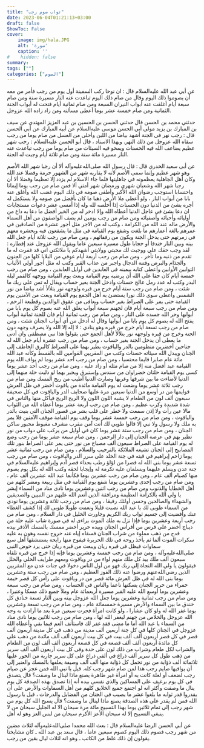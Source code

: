 ```yaml
---
title: "ثواب صوم رجب"
date: 2023-06-04T01:21:13+03:00
draft: false
ShowToc: False
cover:
    image: img/hala.JPG
    alt: 'صورة'
    caption: ''
#    hidden: false
summary: 
tags: [""]
categories: ["الصوم"]
---
```

عن أبي عبد الله عليه‌السلام قال : ان نوحا ركب السفينة أول يوم من
رجب فأمر من معه أن يصوموا ذلك اليوم وقال من صام ذلك اليوم
تباعدت عنه النار مسيرة سنة ومن صام سبعة أيام أغلقت عنه أبواب
النيران السبعة ومن صام ثمانية أيام فتحت له أبواب الجنة الثمانية ومن
صام خمسة عشر يوما أعطى مسألته ومن زاد زاده الله عزوجل.

حدثني محمد بن الحسن قال حدثني الحسن بن الحسين بن عبد العزيز
المهتدي عن سيف بن المبارك بن يزيد مولى أبي الحسن موسى عليه‌السلام عن
أبيه المبارك عن أبي الحسن قال : رجب نهر في الجنة أشهد بياضا من
اللبن وأحلى من العسل من صام يوما من رجب سقاه الله عزوجل من
ذلك النهر.
وبهذا الاسناد ، قال أبو الحسن عليه‌السلام : رجب شهر عظيم يضاعف
الله فيه الحسنات ويمحو فيه السيئات من صام يوما من رجب تباعدت
عنه النار مسيرة مائة سنة ومن صام ثلاثة أيام وجبت له الجنة.

عن أبي سعيد الخدري قال : قال رسول الله صلى‌الله‌عليه‌وآله ألا
أن رجبا شهر الله الأصم وهو شهر عظيم وإنما سمى الأصم لأنه لا يقاربه
شهر من الشهور حرمة وفضلا عند الله وكان أهل الجاهلية يعظمونه في
جاهليتها فلما جاء الاسلام لم يزدد إلا تعظيما وفضلا ألا أن رجبا شهر الله
وشعبان شهري ورمضان شهر أمتي ألا فمن صام من رجب يوما إيمانا
واحتسابا استوجب رضوان الله الأكبر وأطفى صومه في ذلك اليوم غضب
الله وأغلق عنه بابا من أبواب النار ، ولو أعطي ملا الأرض ذهبا ما كان
بأفضل من صومه ولا يستكمل له أجره بشئ من الدنيا دون الحسنات
إذا أخلصه لله وله إذا أمسى عشر دعوات مستجابات ان دعا بشئ في
عاجل الدنيا أعطاه الله وإلا ادخر له من الخير أفضل ما دعا به داع من
أوليائه وأحبائه وأصفيائه ومن صام من رجب يومين لم يصف الواصفون
من أهل السماء والأرض ماله عند الله من الكرامة ، وكتب له من الاجر
مثل أجور عشرة من الصادقين في عمرهم بالغة أعمارهم ما بلغت وشفع
يوم القيامة في مثل ما يشفعون فيه ويحشره معهم في زمرتهم حتى يدخل
الجنة ويكون من رفقائهم ، ومن صام من رجب ثلاثة أيام جعل الله بينه
وبين النار خندقا أو حجابا طول مسيرة سبعين عاما ويقول الله عزوجل
عند إفطاره : لقد وجب حقك علي ووجبت لك محبتي وولايتي أشهدكم
يا ملائكتي اني قد غفرت له ما تقدم من ذنبه وما تأخر ، ومن صام من
رجب أربعة أيام عوفي من البلايا كلها من الجنون والجذام والبرص وفتنة
الدجال واجبر من عذاب القبر وكتب له مثل أجور أولي الألباب التوابين
الأوابين وأعطي كتابه بيمينه في العابدين في أوايل العابدين ، ومن صام
من رجب خمسة أيام كان حقا على الله أن يرضيه يوم القيامة وبعث يوم
القيامة ووجهه كالقمر ليلة البدر وكتب له عدد رمل عالج حسنات وادخل
الجنة بغير حساب ويقال له تمن على ربك ما شئت ، ومن صام من رجب
ستة أيام خرج من قبره ولوجهه نور يتلألأ أشد بياضا من نور الشمس
وأعطى سوى ذلك نورا يستضئ به أهل الجمع يوم القيامة وبعث من
الآمنين يوم القيامة حتى يمر على الصراط بغير حساب ويعافى من عقوق
الوالدين وقطيعة الرحم ، ومن صام من رجب سبعة أيام فان لجهنم سبعة
أبواب يغلق الله عنه بصوم كل يوم بابا من أبوابها وحر الله جسده على
النار ، ومن صام من رجب ثمانية أيام فان للجنة ثمانية أبواب يفتح
الله له بصوم كل يوم بابا من أبوابها وقال له ادخل من أي أبواب الجنان
شئت ، ومن صام من رجب تسعة أيام خرج من قبره وهو ينادي : لا إله
إلا الله ولا يصرف وجهه دون الجنة وخرج من قبره ولوجهه نور يتلألأ
لأهل الجمع حتى يقولوا هذا نبي مصطفى وان أدنى ما يعطى أن يدخل
الجنة بغير حساب ، ومن صام من رجب عشرة أيام جعل الله له جناحين
أخضرين منظومين بالدر والياقوت يطير بهما على الصراط كالبرق الخاطف
إلى الجنان ويبدل الله سيئاته حسنات وكتب من المقربين القوامين لله
بالقسط وكأنه عبد الله مائة عام صابرا قايما محتسبا ، ومن صام من رجب
أحد عشر يوما لم يواف الله يوم القيامة عبد أفضل منه إلا من صام مثله
أو زاد عليه ، ومن صام من رجب أحد عشر يوما كسي يوم القيامة
حلتان خضراوان من سندس وإستبرق ويجبر بهما لو دليت حلة منهما إلى
الدنيا لأضاءت ما بين شرقها وغربها وصارت الدنيا أطيب من ريح المسك
ومن صام من رجب ثلاثة عشر يوما وضعت له يوم القيامة مائدة من ياقوت
أخضر في ظل العرش قوايمها من در أوسع من الدنيا سبعين مرة عليها
صحايف الدر والياقوت في كل صحيفة سبعون ألف لون من الطعام لا يشبه
اللون اللون ولا الريح الريح فيأكل منها والناس في شدة شديدة وكرب
عظيم ، ومن صام من رجب أربعة عشر يوما أعطاه الله من الثواب
مالا عين رأت ولا إذن سمعت ولا خطر على قلب بشر من قصور الجنان
التي بنيت بالدر والياقوت ، ومن صام من رجب خمسة عشر يوما وقف
يوم القيامة موقف الآمنين فلا يمر به ملك ولا رسول ولا نبي إلا قالوا
طوبى لك أنت آمن مقرب مشرف مغبوط محبور ساكن الجنان ، ومن صام
من رجب ستة عشر يوما كان في أوايل من يركب على دواب من نور
تطير بهم في عرصة الجنان إلى دار الرحمن ، ومن صام سبعة عشر يوما
من رجب وضع له يوم القيامة على الصراط سبعون ألف مصباح من نور
حتى يمر على الصراط بنور تلك المصابيح إلى الجنان تشيعه الملائكة
بالترحيب والسلام ، ومن صام من رجب ثمانية عشر يوما زاحم إبراهيم
في قبته في جنة الخلد على سرر الدر والياقوت ، ومن صام من رجب تسعة
عشر يوما بنى الله له قصرا من لؤلؤ رطب بحذاء قصر آدم وإبراهيم عليه‌السلام
في جنة عدن ويسلم عليهما ويسلمان عليه تكرمة له وإيجابا لحقه وكتب
الله له بكل يوم يصوم منها كصيام ألف عام ، ومن صام من رجب عشرين
يوما فكأنما عبد الله عشرين ألف عام ، ومن صام من رجب إحدى وعشرين
يوما شفع يوم القيامة في مثل ربيعة ومضر كلهم من أهل الخطايا والذنوب
ومن صام من رجب اثنين وعشرين يوما نادى مناد من السماء إبشر يا ولي
الله بالكرامة العظيمة ومرافقة الذين أنعم الله عليهم من النبيين والصديقين
والشهداء والصالحين وحسن أولئك رفيقا ، ومن صام من رجب ثلاثة
وعشرين يوما نودي من السماء طوبى لك يا عبد الله نصبت قليلا ونعمت
طويلا طوبى لك إذا كشف الغطاء عنك وأفضيت إلى جسيم ثواب ربك
الكريم وجاورت الخليل في دار السلام ، ومن صام من رجب أربعة
وعشرين يوما فإذا نزل به ملك الموت يراءى له في صورة شاب عليه حلة
من ديباج أخضر على فرس من أفراس الجنان وبيده حرير أخضر ممسك
بالمسك الأذفر بيده قدح من ذهب مملوء من شراب الجنان فسقاه إياه عند
خروج نفسه وهون به عليه سكرات الموت ألما ثم يأخذ روحه في تلك
الحريرة فيفوح منها رايحة يستنشقها أهل سبع سماوات فيظل في قبره ريان
ويبعث من قبره ريان حتى يرد حوض النبي صلى‌الله‌عليه‌وآله ، ومن صام من رجب
خمسة وعشرين يوما فإنه إذا خرج من قبره تلقاه سبعون ألف ملك بيد
كل ملك منهم لواء من در وياقوت ومعهم طرايف الحلي والحلل فيقولون
يا ولي الله النجاة إلى ربك فهو من أول الناس دخولا في جنات عدن مع
المقربين الذين رضي‌الله‌عنهم ورضوا عنه ذلك الفوز العظيم ، ومن صام
من رجب ستة وعشرين يوما بنى الله له في ظل العرش مائة قصر من در
وياقوت على رأس كل قصر خيمة حمراء من حرير الجنان يسكنها ناعما
والناس في الحساب ، ومن صام من رجب سبعة وعشرين يوما أوسع الله
عليه القبر مسيرة أربعمائة عام وملأ جميع ذلك مسكا وعنبرا ، ومن
صام من رجب ثمانية وعشرين يوما جعل الله عزوجل بينه وبين النار
تسعة خنادق كل خندق ما بين السماء والأرض مسيرة خمسمائة عام ،
ومن صام من رجب تسعة وعشرين يوما غفر الله له ولو كان عشارا ، ولو
كانت امرأة فجرت سبعين مرة بعد ما أرادت به وجه الله عزوجل والخلاص
من جهنم ليغفر الله لها ، ومن صام من رجب ثلاثين يوما نادى مناد من
السماء يا عبد الله أما ما مضى فقد غفر لك فاستأنف العم فيما بقي وأعطاه
الله عزوجل في الجنان كلها في كل جنة أربعين ألف مدينة من ذهب في
كل مدينة أربعون ألف قصر في كل قصر أربعون ألف ألف بيت في كل
بيت أربعون ألف ألف مائدة من ذهب على كل مائدة أربعون ألف ألف
قصعة في كل قصعة أربعون ألف ألف لون من الطعام والشراب لكل
طعام وشراب من ذلك لون على حدة وفي كل بيت أربعون ألف ألف
سرير من ذهب طول كل سرير ألف ذراع في ألفي ذراع على كل سرير
جارية من الحور عليها ثلاثمائة ألف ذؤابة من نور تحمل كل ذؤابة منها
ألف ألف وصيفة يغلفها بالمسك والعنبر إلى أن يوافيها صايم رجب
هذا لمن صام شهر رجب كله.
قيل يا نبي الله فمن عجز عن صيام رجب لضعف أو لعلة كانت به
أو امرأة غير طاهرة يصنع ماذا لينال ما وصفت؟ قال يتصدق في كل يوم
برغيف على المساكين والذي نفسي بيده أنه إذا تصدق بهذه الصدقة كل يوم
ينال ما وصفت وأكثر انه لو اجتمع جميع الخلايق كلهم من أهل السماوات
والأرض على أن يقدروا قدر ثوابه ما بلغوا عشر ما يصيب في الجنان
من الفضايل والدرجات ، قيل يا رسول الله فمن لم يقدر على هذه الصدقة
يصنع ماذا لينال ما وصفت؟ قال يسبح الله كل يوم من شهر رجب إلى
تمام ثلاثين يوما بهذا التسبيح مائة مرة سبحان الا له الجليل سبحان من
لا ينبغي التسبيح إلا له سبحان الأعز الأكرم سبحان من لبس العز
وهو له أهل.


عن أبي الحسن الرضا عليه‌السلام قال : بعث الله محمدا صلى‌الله‌عليه‌وآله لثلاث مضين من
شهر رجب فصوم ذلك اليوم كصوم سبعين عاما ، قال سعد بن عبد الله
 ـ كان مشايخنا يقولون إن ذلك غلط من الكاتب ـ وهو انه لثلاث ليال
بقين من رجب.


